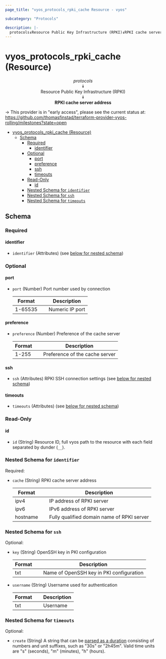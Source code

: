 ```yaml
---
page_title: "vyos_protocols_rpki_cache Resource - vyos"

subcategory: "Protocols"

description: |-
  protocols⯯Resource Public Key Infrastructure (RPKI)⯯RPKI cache server address
---
```


# vyos_protocols_rpki_cache (Resource)
<center>

*protocols*  
⯯  
Resource Public Key Infrastructure (RPKI)  
⯯  
**RPKI cache server address**


</center>

-> This provider is in "early access", please see the current status at: https://github.com/thomasfinstad/terraform-provider-vyos-rolling/milestones?state=open

<!--TOC-->

- [vyos_protocols_rpki_cache (Resource)](#vyos_protocols_rpki_cache-resource)
  - [Schema](#schema)
    - [Required](#required)
      - [identifier](#identifier)
    - [Optional](#optional)
      - [port](#port)
      - [preference](#preference)
      - [ssh](#ssh)
      - [timeouts](#timeouts)
    - [Read-Only](#read-only)
      - [id](#id)
    - [Nested Schema for `identifier`](#nested-schema-for-identifier)
    - [Nested Schema for `ssh`](#nested-schema-for-ssh)
    - [Nested Schema for `timeouts`](#nested-schema-for-timeouts)

<!--TOC-->

<!-- schema generated by tfplugindocs -->
## Schema

### Required

#### identifier
- `identifier` (Attributes) (see [below for nested schema](#nestedatt--identifier))

### Optional

#### port
- `port` (Number) Port number used by connection

    |  Format   &emsp;|  Description      |
    |-----------|-------------------|
    |  1-65535  &emsp;|  Numeric IP port  |
#### preference
- `preference` (Number) Preference of the cache server

    |  Format  &emsp;|  Description                     |
    |----------|----------------------------------|
    |  1-255   &emsp;|  Preference of the cache server  |
#### ssh
- `ssh` (Attributes) RPKI SSH connection settings (see [below for nested schema](#nestedatt--ssh))
#### timeouts
- `timeouts` (Attributes) (see [below for nested schema](#nestedatt--timeouts))

### Read-Only

#### id
- `id` (String) Resource ID, full vyos path to the resource with each field separated by dunder (`__`).

<a id="nestedatt--identifier"></a>
### Nested Schema for `identifier`

Required:

- `cache` (String) RPKI cache server address

    |  Format    &emsp;|  Description                                 |
    |------------|----------------------------------------------|
    |  ipv4      &emsp;|  IP address of RPKI server                   |
    |  ipv6      &emsp;|  IPv6 address of RPKI server                 |
    |  hostname  &emsp;|  Fully qualified domain name of RPKI server  |


<a id="nestedatt--ssh"></a>
### Nested Schema for `ssh`

Optional:

- `key` (String) OpenSSH key in PKI configuration

    |  Format  &emsp;|  Description                               |
    |----------|--------------------------------------------|
    |  txt     &emsp;|  Name of OpenSSH key in PKI configuration  |
- `username` (String) Username used for authentication

    |  Format  &emsp;|  Description  |
    |----------|---------------|
    |  txt     &emsp;|  Username     |


<a id="nestedatt--timeouts"></a>
### Nested Schema for `timeouts`

Optional:

- `create` (String) A string that can be [parsed as a duration](https://pkg.go.dev/time#ParseDuration) consisting of numbers and unit suffixes, such as &#34;30s&#34; or &#34;2h45m&#34;. Valid time units are &#34;s&#34; (seconds), &#34;m&#34; (minutes), &#34;h&#34; (hours).
